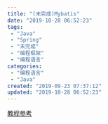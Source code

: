 ```yaml
---
title: "(未完成)Mybatis"
date: "2019-10-28 06:52:23"
tags: 
 - "Java"
 - "Spring"
 - "未完成"
 - "编程框架"
 - "编程语言"
categories: 
 - "编程语言"
 - "Java"
created: "2019-09-23 07:37:12"
updated: "2019-10-28 06:52:23"
---
```


[教程参考](https://blog.csdn.net/sunhuansheng/article/details/84099823)
